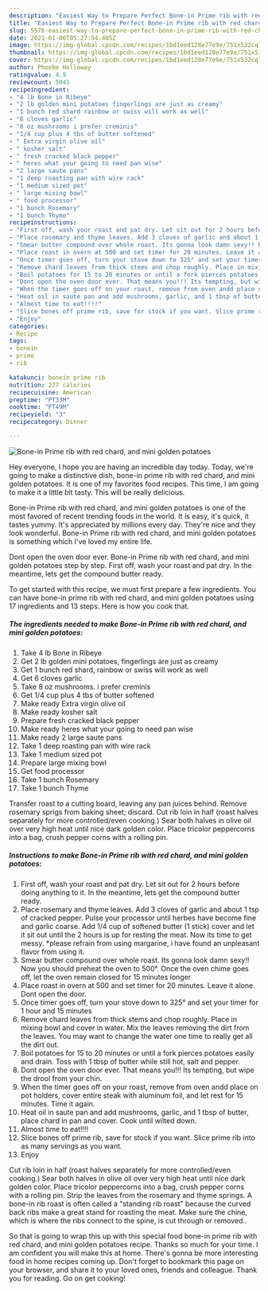 ```yaml
---
description: "Easiest Way to Prepare Perfect Bone-in Prime rib with red chard, and mini golden potatoes"
title: "Easiest Way to Prepare Perfect Bone-in Prime rib with red chard, and mini golden potatoes"
slug: 5576-easiest-way-to-prepare-perfect-bone-in-prime-rib-with-red-chard-and-mini-golden-potatoes
date: 2021-01-06T05:27:54.485Z
image: https://img-global.cpcdn.com/recipes/1bd1eed128e77e9e/751x532cq70/bone-in-prime-rib-with-red-chard-and-mini-golden-potatoes-recipe-main-photo.jpg
thumbnail: https://img-global.cpcdn.com/recipes/1bd1eed128e77e9e/751x532cq70/bone-in-prime-rib-with-red-chard-and-mini-golden-potatoes-recipe-main-photo.jpg
cover: https://img-global.cpcdn.com/recipes/1bd1eed128e77e9e/751x532cq70/bone-in-prime-rib-with-red-chard-and-mini-golden-potatoes-recipe-main-photo.jpg
author: Phoebe Holloway
ratingvalue: 4.9
reviewcount: 5041
recipeingredient:
- "4 lb Bone in Ribeye"
- "2 lb golden mini potatoes fingerlings are just as creamy"
- "1 bunch red shard rainbow or swiss will work as well"
- "6 cloves garlic"
- "8 oz mushrooms i prefer creminis"
- "1/4 cup plus 4 tbs of butter softened"
- " Extra virgin olive oil"
- " kosher salt"
- " fresh cracked black pepper"
- " heres what your going to need pan wise"
- "2 large saute pans"
- "1 deep roasting pan with wire rack"
- "1 medium sized pot"
- " large mixing bowl"
- " food processor"
- "1 bunch Rosemary"
- "1 bunch Thyme"
recipeinstructions:
- "First off, wash your roast and pat dry. Let sit out for 2 hours before doing anything to it. In the meantime, lets get the compound butter ready."
- "Place rosemary and thyme leaves. Add 3 cloves of garlic and about 1 tsp of cracked pepper. Pulse your processor until herbes have become fine and garlic coarse. Add 1/4 cup of softened butter (1 stick) cover and let it sit out until the 2 hours is up for resting the meat. Now its time to get messy. *please refrain from using margarine, i have found an unpleasant flavor from using it."
- "Smear butter compound over whole roast. Its gonna look damn sexy!! Now you should preheat the oven to 500°. Once the oven chime goes off, let the oven remain closed for 15 minutes longer"
- "Place roast in overn at 500 and set timer for 20 minutes. Leave it alone. Dont open the door."
- "Once timer goes off, turn your stove down to 325° and set your timer for 1 hour and 15 minutes"
- "Remove chard leaves from thick stems and chop roughly. Place in mixing bowl and cover in water. Mix the leaves removing the dirt from the leaves. You may want to change the water one time to really get all the dirt out."
- "Boil potatoes for 15 to 20 minutes or until a fork pierces potatoes easily and drain. Toss with 1 tbsp of butter while still hot, salt and pepper."
- "Dont open the oven door ever. That means you!!! Its tempting, but wipe the drool from your chin."
- "When the timer goes off on your roast, remove from oven andd place on pot holders, cover entire steak with aluminum foil, and let rest for 15 minutes. Time it again."
- "Heat oil in saute pan and add mushrooms, garlic, and 1 tbsp of butter, place chard in pan and cover. Cook until wilted down."
- "Almost time to eat!!!!"
- "Slice bones off prime rib, save for stock if you want. Slice prime rib into as many servings as you want."
- "Enjoy"
categories:
- Recipe
tags:
- bonein
- prime
- rib

katakunci: bonein prime rib 
nutrition: 277 calories
recipecuisine: American
preptime: "PT33M"
cooktime: "PT49M"
recipeyield: "3"
recipecategory: Dinner

---
```



![Bone-in Prime rib with red chard, and mini golden potatoes](https://img-global.cpcdn.com/recipes/1bd1eed128e77e9e/751x532cq70/bone-in-prime-rib-with-red-chard-and-mini-golden-potatoes-recipe-main-photo.jpg)

Hey everyone, I hope you are having an incredible day today. Today, we're going to make a distinctive dish, bone-in prime rib with red chard, and mini golden potatoes. It is one of my favorites food recipes. This time, I am going to make it a little bit tasty. This will be really delicious.

Bone-in Prime rib with red chard, and mini golden potatoes is one of the most favored of recent trending foods in the world. It is easy, it's quick, it tastes yummy. It's appreciated by millions every day. They're nice and they look wonderful. Bone-in Prime rib with red chard, and mini golden potatoes is something which I've loved my entire life.

Dont open the oven door ever. Bone-in Prime rib with red chard, and mini golden potatoes step by step. First off, wash your roast and pat dry. In the meantime, lets get the compound butter ready.


To get started with this recipe, we must first prepare a few ingredients. You can have bone-in prime rib with red chard, and mini golden potatoes using 17 ingredients and 13 steps. Here is how you cook that.

<!--inarticleads1-->

##### The ingredients needed to make Bone-in Prime rib with red chard, and mini golden potatoes:

1. Take 4 lb Bone in Ribeye
1. Get 2 lb golden mini potatoes, fingerlings are just as creamy
1. Get 1 bunch red shard, rainbow or swiss will work as well
1. Get 6 cloves garlic
1. Take 8 oz mushrooms. i prefer creminis
1. Get 1/4 cup plus 4 tbs of butter softened
1. Make ready  Extra virgin olive oil
1. Make ready  kosher salt
1. Prepare  fresh cracked black pepper
1. Make ready  heres what your going to need pan wise
1. Make ready 2 large saute pans
1. Take 1 deep roasting pan with wire rack
1. Take 1 medium sized pot
1. Prepare  large mixing bowl
1. Get  food processor
1. Take 1 bunch Rosemary
1. Take 1 bunch Thyme


Transfer roast to a cutting board, leaving any pan juices behind. Remove rosemary sprigs from baking sheet; discard. Cut rib loin in half (roast halves separately for more controlled/even cooking.) Sear both halves in olive oil over very high heat until nice dark golden color. Place tricolor peppercorns into a bag, crush pepper corns with a rolling pin. 

<!--inarticleads2-->

##### Instructions to make Bone-in Prime rib with red chard, and mini golden potatoes:

1. First off, wash your roast and pat dry. Let sit out for 2 hours before doing anything to it. In the meantime, lets get the compound butter ready.
1. Place rosemary and thyme leaves. Add 3 cloves of garlic and about 1 tsp of cracked pepper. Pulse your processor until herbes have become fine and garlic coarse. Add 1/4 cup of softened butter (1 stick) cover and let it sit out until the 2 hours is up for resting the meat. Now its time to get messy. *please refrain from using margarine, i have found an unpleasant flavor from using it.
1. Smear butter compound over whole roast. Its gonna look damn sexy!! Now you should preheat the oven to 500°. Once the oven chime goes off, let the oven remain closed for 15 minutes longer
1. Place roast in overn at 500 and set timer for 20 minutes. Leave it alone. Dont open the door.
1. Once timer goes off, turn your stove down to 325° and set your timer for 1 hour and 15 minutes
1. Remove chard leaves from thick stems and chop roughly. Place in mixing bowl and cover in water. Mix the leaves removing the dirt from the leaves. You may want to change the water one time to really get all the dirt out.
1. Boil potatoes for 15 to 20 minutes or until a fork pierces potatoes easily and drain. Toss with 1 tbsp of butter while still hot, salt and pepper.
1. Dont open the oven door ever. That means you!!! Its tempting, but wipe the drool from your chin.
1. When the timer goes off on your roast, remove from oven andd place on pot holders, cover entire steak with aluminum foil, and let rest for 15 minutes. Time it again.
1. Heat oil in saute pan and add mushrooms, garlic, and 1 tbsp of butter, place chard in pan and cover. Cook until wilted down.
1. Almost time to eat!!!!
1. Slice bones off prime rib, save for stock if you want. Slice prime rib into as many servings as you want.
1. Enjoy


Cut rib loin in half (roast halves separately for more controlled/even cooking.) Sear both halves in olive oil over very high heat until nice dark golden color. Place tricolor peppercorns into a bag, crush pepper corns with a rolling pin. Strip the leaves from the rosemary and thyme springs. A bone-in rib roast is often called a &#34;standing rib roast&#34; because the curved back ribs make a great stand for roasting the meat. Make sure the chine, which is where the ribs connect to the spine, is cut through or removed.. 

So that is going to wrap this up with this special food bone-in prime rib with red chard, and mini golden potatoes recipe. Thanks so much for your time. I am confident you will make this at home. There's gonna be more interesting food in home recipes coming up. Don't forget to bookmark this page on your browser, and share it to your loved ones, friends and colleague. Thank you for reading. Go on get cooking!
